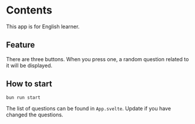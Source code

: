 # Contents

This app is for English learner.

## Feature

There are three buttons. When you press one, a random question related to it will be displayed.

## How to start

```sh
bun run start
```

The list of questions can be found in `App.svelte`. Update if you have changed the questions.
